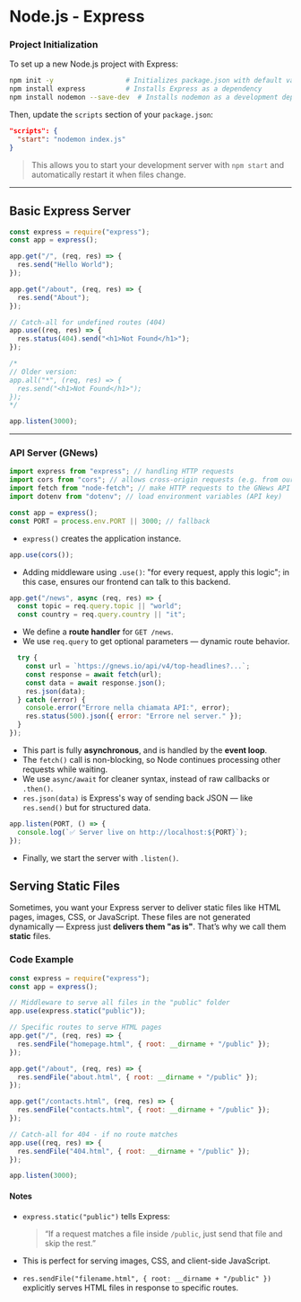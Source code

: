 # Node.js - Express

### Project Initialization

To set up a new Node.js project with Express:

```bash
npm init -y                  # Initializes package.json with default values
npm install express          # Installs Express as a dependency
npm install nodemon --save-dev  # Installs nodemon as a development dependency
```

Then, update the `scripts` section of your `package.json`:

```json
"scripts": {
  "start": "nodemon index.js"
}
```

> This allows you to start your development server with `npm start` and automatically restart it when files change.

---

## Basic Express Server

```js
const express = require("express");
const app = express();

app.get("/", (req, res) => {
  res.send("Hello World");
});

app.get("/about", (req, res) => {
  res.send("About");
});

// Catch-all for undefined routes (404)
app.use((req, res) => {
  res.status(404).send("<h1>Not Found</h1>");
});

/* 
// Older version:
app.all("*", (req, res) => { 
  res.send("<h1>Not Found</h1>");
});
*/

app.listen(3000);
```

---

### API Server (GNews)

```js
import express from "express"; // handling HTTP requests
import cors from "cors"; // allows cross-origin requests (e.g. from our frontend React app)
import fetch from "node-fetch"; // make HTTP requests to the GNews API
import dotenv from "dotenv"; // load environment variables (API key)

const app = express();
const PORT = process.env.PORT || 3000; // fallback
```

- `express()` creates the application instance.

```js
app.use(cors());
```

- Adding middleware using `.use()`: "for every request, apply this logic"; in this case, ensures our frontend can talk to this backend.

```js
app.get("/news", async (req, res) => {
  const topic = req.query.topic || "world";
  const country = req.query.country || "it";
```

- We define a **route handler** for `GET /news`.
- We use `req.query` to get optional parameters — dynamic route behavior.

```js
  try {
    const url = `https://gnews.io/api/v4/top-headlines?...`;
    const response = await fetch(url);
    const data = await response.json();
    res.json(data);
  } catch (error) {
    console.error("Errore nella chiamata API:", error);
    res.status(500).json({ error: "Errore nel server." });
  }
});
```

- This part is fully **asynchronous**, and is handled by the **event loop**.
- The `fetch()` call is non-blocking, so Node continues processing other requests while waiting.
- We use `async/await` for cleaner syntax, instead of raw callbacks or `.then()`.
- `res.json(data)` is Express's way of sending back JSON — like `res.send()` but for structured data.

```js
app.listen(PORT, () => {
  console.log(`✅ Server live on http://localhost:${PORT}`);
});
```

- Finally, we start the server with `.listen()`.

## Serving Static Files

Sometimes, you want your Express server to deliver static files like HTML pages, images, CSS, or JavaScript. These files are not generated dynamically — Express just **delivers them "as is"**. That’s why we call them **static** files.

### Code Example

```js
const express = require("express");
const app = express();

// Middleware to serve all files in the "public" folder
app.use(express.static("public"));

// Specific routes to serve HTML pages
app.get("/", (req, res) => {
  res.sendFile("homepage.html", { root: __dirname + "/public" });
});

app.get("/about", (req, res) => {
  res.sendFile("about.html", { root: __dirname + "/public" });
});

app.get("/contacts.html", (req, res) => {
  res.sendFile("contacts.html", { root: __dirname + "/public" });
});

// Catch-all for 404 - if no route matches
app.use((req, res) => {
  res.sendFile("404.html", { root: __dirname + "/public" });
});

app.listen(3000);
```

#### Notes

- `express.static("public")` tells Express:

  > “If a request matches a file inside `/public`, just send that file and skip the rest.”

- This is perfect for serving images, CSS, and client-side JavaScript.

- `res.sendFile("filename.html", { root: __dirname + "/public" })`
  explicitly serves HTML files in response to specific routes.
